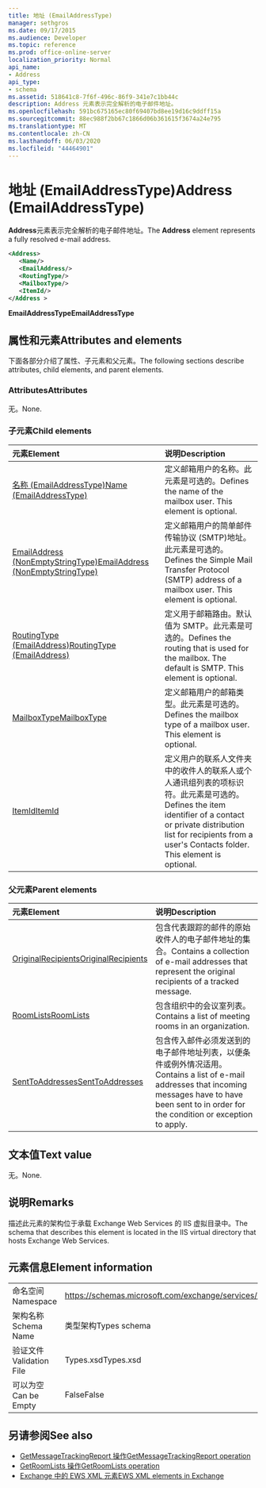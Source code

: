 ```yaml
---
title: 地址 (EmailAddressType)
manager: sethgros
ms.date: 09/17/2015
ms.audience: Developer
ms.topic: reference
ms.prod: office-online-server
localization_priority: Normal
api_name:
- Address
api_type:
- schema
ms.assetid: 518641c8-7f6f-496c-86f9-341e7c1bb44c
description: Address 元素表示完全解析的电子邮件地址。
ms.openlocfilehash: 591bc675165ec80f69407bd8ee19d16c9ddff15a
ms.sourcegitcommit: 88ec988f2bb67c1866d06b361615f3674a24e795
ms.translationtype: MT
ms.contentlocale: zh-CN
ms.lasthandoff: 06/03/2020
ms.locfileid: "44464901"
---
```

# <a name="address-emailaddresstype"></a><span data-ttu-id="36bec-103">地址 (EmailAddressType)</span><span class="sxs-lookup"><span data-stu-id="36bec-103">Address (EmailAddressType)</span></span>

<span data-ttu-id="36bec-104">**Address**元素表示完全解析的电子邮件地址。</span><span class="sxs-lookup"><span data-stu-id="36bec-104">The **Address** element represents a fully resolved e-mail address.</span></span> 
  
```XML
<Address>
   <Name/>
   <EmailAddress/>
   <RoutingType/>
   <MailboxType/>
   <ItemId/>
</Address >
```

 <span data-ttu-id="36bec-105">**EmailAddressType**</span><span class="sxs-lookup"><span data-stu-id="36bec-105">**EmailAddressType**</span></span>
## <a name="attributes-and-elements"></a><span data-ttu-id="36bec-106">属性和元素</span><span class="sxs-lookup"><span data-stu-id="36bec-106">Attributes and elements</span></span>

<span data-ttu-id="36bec-107">下面各部分介绍了属性、子元素和父元素。</span><span class="sxs-lookup"><span data-stu-id="36bec-107">The following sections describe attributes, child elements, and parent elements.</span></span>
  
### <a name="attributes"></a><span data-ttu-id="36bec-108">Attributes</span><span class="sxs-lookup"><span data-stu-id="36bec-108">Attributes</span></span>

<span data-ttu-id="36bec-109">无。</span><span class="sxs-lookup"><span data-stu-id="36bec-109">None.</span></span>
  
### <a name="child-elements"></a><span data-ttu-id="36bec-110">子元素</span><span class="sxs-lookup"><span data-stu-id="36bec-110">Child elements</span></span>

|<span data-ttu-id="36bec-111">**元素**</span><span class="sxs-lookup"><span data-stu-id="36bec-111">**Element**</span></span>|<span data-ttu-id="36bec-112">**说明**</span><span class="sxs-lookup"><span data-stu-id="36bec-112">**Description**</span></span>|
|:-----|:-----|
|[<span data-ttu-id="36bec-113">名称 (EmailAddressType)</span><span class="sxs-lookup"><span data-stu-id="36bec-113">Name (EmailAddressType)</span></span>](name-emailaddresstype.md) <br/> |<span data-ttu-id="36bec-p101">定义邮箱用户的名称。此元素是可选的。</span><span class="sxs-lookup"><span data-stu-id="36bec-p101">Defines the name of the mailbox user. This element is optional.</span></span>  <br/> |
|[<span data-ttu-id="36bec-116">EmailAddress (NonEmptyStringType)</span><span class="sxs-lookup"><span data-stu-id="36bec-116">EmailAddress (NonEmptyStringType)</span></span>](emailaddress-nonemptystringtype.md) <br/> |<span data-ttu-id="36bec-p102">定义邮箱用户的简单邮件传输协议 (SMTP)地址。此元素是可选的。</span><span class="sxs-lookup"><span data-stu-id="36bec-p102">Defines the Simple Mail Transfer Protocol (SMTP) address of a mailbox user. This element is optional.</span></span>  <br/> |
|[<span data-ttu-id="36bec-119">RoutingType (EmailAddress)</span><span class="sxs-lookup"><span data-stu-id="36bec-119">RoutingType (EmailAddress)</span></span>](routingtype-emailaddress.md) <br/> |<span data-ttu-id="36bec-p103">定义用于邮箱路由。默认值为 SMTP。此元素是可选的。</span><span class="sxs-lookup"><span data-stu-id="36bec-p103">Defines the routing that is used for the mailbox. The default is SMTP. This element is optional.</span></span>  <br/> |
|[<span data-ttu-id="36bec-123">MailboxType</span><span class="sxs-lookup"><span data-stu-id="36bec-123">MailboxType</span></span>](mailboxtype.md) <br/> |<span data-ttu-id="36bec-p104">定义邮箱用户的邮箱类型。此元素是可选的。</span><span class="sxs-lookup"><span data-stu-id="36bec-p104">Defines the mailbox type of a mailbox user. This element is optional.</span></span>  <br/> |
|[<span data-ttu-id="36bec-126">ItemId</span><span class="sxs-lookup"><span data-stu-id="36bec-126">ItemId</span></span>](itemid.md) <br/> |<span data-ttu-id="36bec-p105">定义用户的联系人文件夹中的收件人的联系人或个人通讯组列表的项标识符。此元素是可选的。</span><span class="sxs-lookup"><span data-stu-id="36bec-p105">Defines the item identifier of a contact or private distribution list for recipients from a user's Contacts folder. This element is optional.</span></span>  <br/> |
   
### <a name="parent-elements"></a><span data-ttu-id="36bec-129">父元素</span><span class="sxs-lookup"><span data-stu-id="36bec-129">Parent elements</span></span>

|<span data-ttu-id="36bec-130">**元素**</span><span class="sxs-lookup"><span data-stu-id="36bec-130">**Element**</span></span>|<span data-ttu-id="36bec-131">**说明**</span><span class="sxs-lookup"><span data-stu-id="36bec-131">**Description**</span></span>|
|:-----|:-----|
|[<span data-ttu-id="36bec-132">OriginalRecipients</span><span class="sxs-lookup"><span data-stu-id="36bec-132">OriginalRecipients</span></span>](originalrecipients.md) <br/> |<span data-ttu-id="36bec-133">包含代表跟踪的邮件的原始收件人的电子邮件地址的集合。</span><span class="sxs-lookup"><span data-stu-id="36bec-133">Contains a collection of e-mail addresses that represent the original recipients of a tracked message.</span></span>  <br/> |
|[<span data-ttu-id="36bec-134">RoomLists</span><span class="sxs-lookup"><span data-stu-id="36bec-134">RoomLists</span></span>](roomlists.md) <br/> |<span data-ttu-id="36bec-135">包含组织中的会议室列表。</span><span class="sxs-lookup"><span data-stu-id="36bec-135">Contains a list of meeting rooms in an organization.</span></span>  <br/> |
|[<span data-ttu-id="36bec-136">SentToAddresses</span><span class="sxs-lookup"><span data-stu-id="36bec-136">SentToAddresses</span></span>](senttoaddresses.md) <br/> |<span data-ttu-id="36bec-137">包含传入邮件必须发送到的电子邮件地址列表，以便条件或例外情况适用。</span><span class="sxs-lookup"><span data-stu-id="36bec-137">Contains a list of e-mail addresses that incoming messages have to have been sent to in order for the condition or exception to apply.</span></span>  <br/> |
   
## <a name="text-value"></a><span data-ttu-id="36bec-138">文本值</span><span class="sxs-lookup"><span data-stu-id="36bec-138">Text value</span></span>

<span data-ttu-id="36bec-139">无。</span><span class="sxs-lookup"><span data-stu-id="36bec-139">None.</span></span>
  
## <a name="remarks"></a><span data-ttu-id="36bec-140">说明</span><span class="sxs-lookup"><span data-stu-id="36bec-140">Remarks</span></span>

<span data-ttu-id="36bec-141">描述此元素的架构位于承载 Exchange Web Services 的 IIS 虚拟目录中。</span><span class="sxs-lookup"><span data-stu-id="36bec-141">The schema that describes this element is located in the IIS virtual directory that hosts Exchange Web Services.</span></span>
  
## <a name="element-information"></a><span data-ttu-id="36bec-142">元素信息</span><span class="sxs-lookup"><span data-stu-id="36bec-142">Element information</span></span>

|||
|:-----|:-----|
|<span data-ttu-id="36bec-143">命名空间</span><span class="sxs-lookup"><span data-stu-id="36bec-143">Namespace</span></span>  <br/> |https://schemas.microsoft.com/exchange/services/2006/types  <br/> |
|<span data-ttu-id="36bec-144">架构名称</span><span class="sxs-lookup"><span data-stu-id="36bec-144">Schema Name</span></span>  <br/> |<span data-ttu-id="36bec-145">类型架构</span><span class="sxs-lookup"><span data-stu-id="36bec-145">Types schema</span></span>  <br/> |
|<span data-ttu-id="36bec-146">验证文件</span><span class="sxs-lookup"><span data-stu-id="36bec-146">Validation File</span></span>  <br/> |<span data-ttu-id="36bec-147">Types.xsd</span><span class="sxs-lookup"><span data-stu-id="36bec-147">Types.xsd</span></span>  <br/> |
|<span data-ttu-id="36bec-148">可以为空</span><span class="sxs-lookup"><span data-stu-id="36bec-148">Can be Empty</span></span>  <br/> |<span data-ttu-id="36bec-149">False</span><span class="sxs-lookup"><span data-stu-id="36bec-149">False</span></span>  <br/> |
   
## <a name="see-also"></a><span data-ttu-id="36bec-150">另请参阅</span><span class="sxs-lookup"><span data-stu-id="36bec-150">See also</span></span>

- [<span data-ttu-id="36bec-151">GetMessageTrackingReport 操作</span><span class="sxs-lookup"><span data-stu-id="36bec-151">GetMessageTrackingReport operation</span></span>](getmessagetrackingreport-operation.md) 
- [<span data-ttu-id="36bec-152">GetRoomLists 操作</span><span class="sxs-lookup"><span data-stu-id="36bec-152">GetRoomLists operation</span></span>](getroomlists-operation.md)
- [<span data-ttu-id="36bec-153">Exchange 中的 EWS XML 元素</span><span class="sxs-lookup"><span data-stu-id="36bec-153">EWS XML elements in Exchange</span></span>](ews-xml-elements-in-exchange.md)

